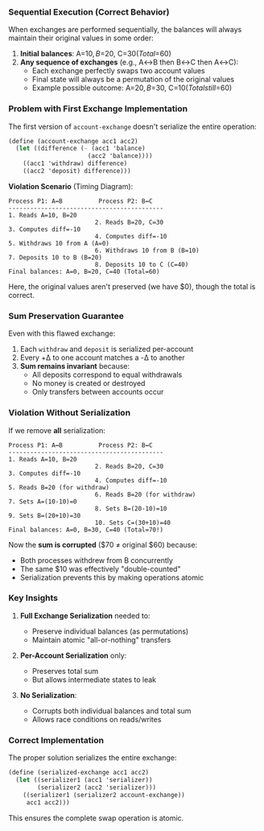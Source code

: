 ### Sequential Execution (Correct Behavior)

When exchanges are performed sequentially, the balances will always maintain their original values in some order:

1. **Initial balances**: A=$10, B=$20, C=$30 (Total=$60)
2. **Any sequence of exchanges** (e.g., A↔B then B↔C then A↔C):
   - Each exchange perfectly swaps two account values
   - Final state will always be a permutation of the original values
   - Example possible outcome: A=$20, B=$30, C=$10 (Total still=$60)

### Problem with First Exchange Implementation

The first version of `account-exchange` doesn't serialize the entire operation:
```scheme
(define (account-exchange acc1 acc2)
  (let ((difference (- (acc1 'balance)
                      (acc2 'balance))))
    ((acc1 'withdraw) difference)
    ((acc2 'deposit) difference)))
```

**Violation Scenario** (Timing Diagram):

```
Process P1: A↔B          Process P2: B↔C
-------------------------------------------
1. Reads A=10, B=20
                        2. Reads B=20, C=30
3. Computes diff=-10
                        4. Computes diff=-10
5. Withdraws 10 from A (A=0)
                        6. Withdraws 10 from B (B=10)
7. Deposits 10 to B (B=20)
                        8. Deposits 10 to C (C=40)
Final balances: A=0, B=20, C=40 (Total=60)
```

Here, the original values aren't preserved (we have $0), though the total is correct.

### Sum Preservation Guarantee

Even with this flawed exchange:
1. Each `withdraw` and `deposit` is serialized per-account
2. Every +Δ to one account matches a -Δ to another
3. **Sum remains invariant** because:
   - All deposits correspond to equal withdrawals
   - No money is created or destroyed
   - Only transfers between accounts occur

### Violation Without Serialization

If we remove **all** serialization:

```
Process P1: A↔B          Process P2: B↔C
-------------------------------------------
1. Reads A=10, B=20
                        2. Reads B=20, C=30
3. Computes diff=-10
                        4. Computes diff=-10
5. Reads B=20 (for withdraw)
                        6. Reads B=20 (for withdraw)
7. Sets A=(10-10)=0
                        8. Sets B=(20-10)=10
9. Sets B=(20+10)=30
                        10. Sets C=(30+10)=40
Final balances: A=0, B=30, C=40 (Total=70!)
```

Now the **sum is corrupted** ($70 ≠ original $60) because:
- Both processes withdrew from B concurrently
- The same $10 was effectively "double-counted"
- Serialization prevents this by making operations atomic

### Key Insights

1. **Full Exchange Serialization** needed to:
   - Preserve individual balances (as permutations)
   - Maintain atomic "all-or-nothing" transfers

2. **Per-Account Serialization** only:
   - Preserves total sum
   - But allows intermediate states to leak

3. **No Serialization**:
   - Corrupts both individual balances and total sum
   - Allows race conditions on reads/writes

### Correct Implementation

The proper solution serializes the entire exchange:
```scheme
(define (serialized-exchange acc1 acc2)
  (let ((serializer1 (acc1 'serializer))
        (serializer2 (acc2 'serializer)))
    ((serializer1 (serializer2 account-exchange))
     acc1 acc2)))
```
This ensures the complete swap operation is atomic.
